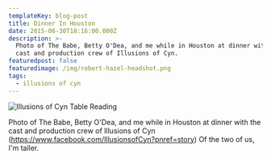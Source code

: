 ```yaml
---
templateKey: blog-post
title: Dinner In Houston
date: 2015-06-30T18:16:00.000Z
description: >-
  Photo of The Babe, Betty O'Dea, and me while in Houston at dinner with the
  cast and production crew of Illusions of Cyn.
featuredpost: false
featuredimage: /img/robert-hazel-headshot.png
tags:
  - illusions of cyn
---
```

![Illusions of Cyn Table Reading](/img/original-cyn-table-reading.jpg "Illusions of Cyn Table Reading")

Photo of The Babe, Betty O'Dea, and me while in Houston at dinner with the cast and production crew of Illusions of Cyn (<https://www.facebook.com/IllusionsofCyn?pnref=story>) Of the two of us, I'm taller.
